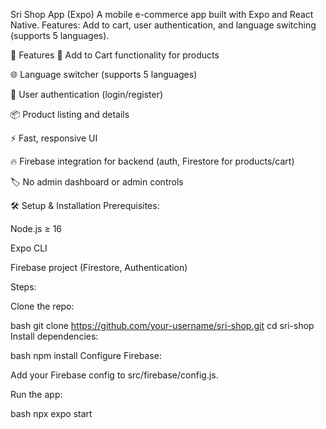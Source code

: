 Sri Shop App (Expo)
A mobile e-commerce app built with Expo and React Native.
Features: Add to cart, user authentication, and language switching (supports 5 languages).

🚀 Features
🛒 Add to Cart functionality for products

🌐 Language switcher (supports 5 languages)

👤 User authentication (login/register)

📦 Product listing and details

⚡ Fast, responsive UI

🔥 Firebase integration for backend (auth, Firestore for products/cart)

🏷️ No admin dashboard or admin controls

🛠️ Setup & Installation
Prerequisites:

Node.js ≥ 16

Expo CLI

Firebase project (Firestore, Authentication)

Steps:

Clone the repo:

bash
git clone https://github.com/your-username/sri-shop.git
cd sri-shop
Install dependencies:

bash
npm install
Configure Firebase:

Add your Firebase config to src/firebase/config.js.

Run the app:

bash
npx expo start
